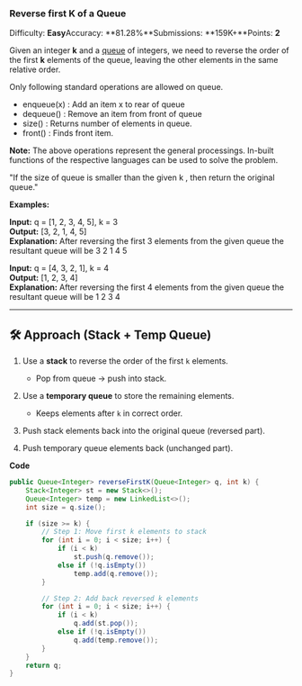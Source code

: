 ### Reverse first K of a Queue

Difficulty: **Easy**Accuracy: **81.28%**Submissions: **159K+**Points: **2**

Given an integer **k** and a [queue](http://www.geeksforgeeks.org/queue-data-structure/) of integers, we need to reverse the order of the first **k** elements of the queue, leaving the other elements in the same relative order.

Only following standard operations are allowed on queue.

- enqueue(x) : Add an item x to rear of queue
- dequeue() : Remove an item from front of queue
- size() : Returns number of elements in queue.
- front() : Finds front item.  
    

**Note:** The above operations represent the general processings. In-built functions of the respective languages can be used to solve the problem.

"If the size of queue is smaller than the given k , then return the original queue."

**Examples:**

**Input:** q = [1, 2, 3, 4, 5], k = 3  
**Output:** [3, 2, 1, 4, 5]  
**Explanation:** After reversing the first 3 elements from the given queue the resultant queue will be 3 2 1 4 5

**Input:** q = [4, 3, 2, 1], k = 4  
**Output:** [1, 2, 3, 4]   
**Explanation:** After reversing the first 4 elements from the given queue the resultant queue will be 1 2 3 4

---------------------------------------------------------------
## 🛠️ Approach (Stack + Temp Queue)

1. Use a **stack** to reverse the order of the first `k` elements.
    
    - Pop from queue → push into stack.
        
2. Use a **temporary queue** to store the remaining elements.
    
    - Keeps elements after `k` in correct order.
        
3. Push stack elements back into the original queue (reversed part).
    
4. Push temporary queue elements back (unchanged part).

**Code**
```java
public Queue<Integer> reverseFirstK(Queue<Integer> q, int k) {
    Stack<Integer> st = new Stack<>();
    Queue<Integer> temp = new LinkedList<>();
    int size = q.size();

    if (size >= k) {
        // Step 1: Move first k elements to stack
        for (int i = 0; i < size; i++) {
            if (i < k)
                st.push(q.remove());
            else if (!q.isEmpty())
                temp.add(q.remove());
        }

        // Step 2: Add back reversed k elements
        for (int i = 0; i < size; i++) {
            if (i < k)
                q.add(st.pop());
            else if (!q.isEmpty())
                q.add(temp.remove());
        }
    }
    return q;
}


```

